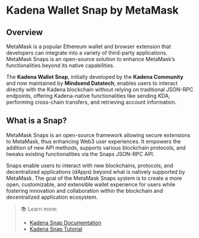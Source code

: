# Kadena Wallet Snap by MetaMask

## Overview

MetaMask is a popular Ethereum wallet and browser extension that developers can integrate into a variety of third-party applications. MetaMask Snaps is an open-source solution to enhance MetaMask’s functionalities beyond its native capabilities.

The **Kadena Wallet Snap**, initially developed by the **Kadena Community** and now maintained by **Mindsend Datatech**, enables users to interact directly with the Kadena blockchain without relying on traditional JSON-RPC endpoints, offering Kadena-native functionalities like sending KDA, performing cross-chain transfers, and retrieving account information.

## What is a Snap?

MetaMask Snaps is an open-source framework allowing secure extensions to MetaMask, thus enhancing Web3 user experiences. It empowers the addition of new API methods, supports various blockchain protocols, and tweaks existing functionalities via the Snaps JSON-RPC API.

Snaps enable users to interact with new blockchains, protocols, and decentralized applications (dApps) beyond what is natively supported by MetaMask. The goal of the MetaMask Snaps system is to create a more open, customizable, and extensible wallet experience for users while fostering innovation and collaboration within the blockchain and decentralized application ecosystem.

> 📚 Learn more:
> - [Kadena Snap Documentation](https://github.com/kadena-community/kadena-snap)
> - [Kadena Snap Tutorial](https://docs.kadena.io)
